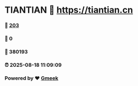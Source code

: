 # TIANTIAN :link: https://tiantian.cn 
### :page_facing_up: [203](https://tiantian.cn/tag.html) 
### :speech_balloon: 0 
### :hibiscus: 380193 
### :alarm_clock: 2025-08-18 11:09:09 
### Powered by :heart: [Gmeek](https://github.com/Meekdai/Gmeek)
